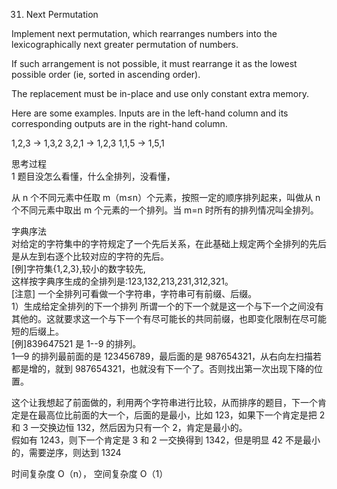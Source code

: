 31. Next Permutation

Implement next permutation, which rearranges numbers into the lexicographically next greater permutation of numbers.

If such arrangement is not possible, it must rearrange it as the lowest possible order (ie, sorted in ascending order).

The replacement must be in-place and use only constant extra memory.

Here are some examples. Inputs are in the left-hand column and its corresponding outputs are in the right-hand column.

1,2,3 → 1,3,2
3,2,1 → 1,2,3
1,1,5 → 1,5,1

思考过程<br/>
1 题目没怎么看懂，什么全排列，没看懂，<br/>

从 n 个不同元素中任取 m（m≤n）个元素，按照一定的顺序排列起来，叫做从 n 个不同元素中取出 m 个元素的一个排列。当 m=n 时所有的排列情况叫全排列。<br/>

字典序法<br/>
对给定的字符集中的字符规定了一个先后关系，在此基础上规定两个全排列的先后是从左到右逐个比较对应的字符的先后。<br/>
[例]字符集{1,2,3},较小的数字较先,<br/>
这样按字典序生成的全排列是:123,132,213,231,312,321。<br/>
[注意] 一个全排列可看做一个字符串，字符串可有前缀、后缀。<br/>
1）生成给定全排列的下一个排列 所谓一个的下一个就是这一个与下一个之间没有其他的。这就要求这一个与下一个有尽可能长的共同前缀，也即变化限制在尽可能短的后缀上。<br/>
[例]839647521 是 1--9 的排列。<br/>
1—9 的排列最前面的是 123456789，最后面的是 987654321，从右向左扫描若都是增的，就到 987654321，也就没有下一个了。否则找出第一次出现下降的位置。<br/>

这个让我想起了前面做的，利用两个字符串进行比较，从而排序的题目，下一个肯定是在最高位比前面的大一个，后面的是最小，比如 123，如果下一个肯定是把 2 和 3 一交换边恒 132，然后因为只有一个 2，肯定是最小的。<br/>
假如有 1243，则下一个肯定是 3 和 2 一交换得到 1342，但是明显 42 不是最小的，需要逆序，则达到 1324<br/>

时间复杂度 O（n）， 空间复杂度 O（1）
